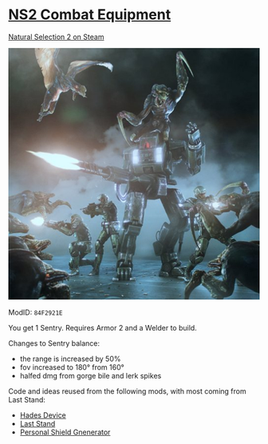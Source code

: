 # [NS2 Combat Equipment](https://steamcommunity.com/sharedfiles/filedetails/?id=2230489630 "Link to Steam Workshop")

[Natural Selection 2 on Steam](https://steamcommunity.com/app/4920 "Steam Community :: Natural Selection 2")


![Preview](preview.jpg)

ModID: `84F2921E`

You get 1 Sentry. Requires Armor 2 and a Welder to build.

Changes to Sentry balance:
- the range is increased by 50%
- fov increased to 180° from 160°
- halfed dmg from gorge bile and lerk spikes


Code and ideas reused from the following mods, with most coming from Last Stand:
- [Hades Device](https://steamcommunity.com/sharedfiles/filedetails/?id=873978863)
- [Last Stand](https://steamcommunity.com/sharedfiles/filedetails/?id=635568146)
- [Personal Shield Gnenerator](https://steamcommunity.com/sharedfiles/filedetails/?id=1173477213)

